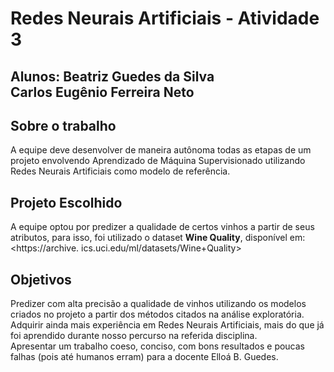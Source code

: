 # Redes Neurais Artificiais - Atividade 3

## Alunos: Beatriz Guedes da Silva <br> Carlos Eugênio Ferreira Neto

## Sobre o trabalho 
A equipe deve desenvolver de maneira autônoma todas as etapas de
um projeto envolvendo Aprendizado de Máquina Supervisionado utilizando Redes Neurais Artificiais
como modelo de referência.

## Projeto Escolhido
A equipe optou por predizer a qualidade de certos vinhos a partir de seus atributos, para isso, foi utilizado o dataset <strong>Wine Quality</strong>, disponível em: <https://archive.
ics.uci.edu/ml/datasets/Wine+Quality>

## Objetivos
Predizer com alta precisão a qualidade de vinhos utilizando os modelos criados no projeto a partir dos métodos citados na análise exploratória.<br>Adquirir ainda mais experiência em Redes Neurais Artificiais, mais do que já foi aprendido durante nosso percurso na referida disciplina.<br>Apresentar um trabalho coeso, conciso, com bons resultados e poucas falhas (pois até humanos erram) para a docente Elloá B. Guedes.
